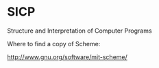 SICP
====
Structure and Interpretation of Computer Programs

Where to find a copy of Scheme:

http://www.gnu.org/software/mit-scheme/
